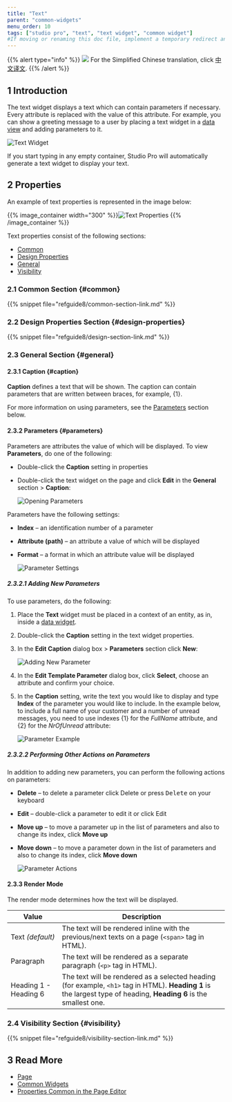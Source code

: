```yaml
---
title: "Text"
parent: "common-widgets"
menu_order: 10
tags: ["studio pro", "text", "text widget", "common widget"]
#If moving or renaming this doc file, implement a temporary redirect and let the respective team know they should update the URL in the product. See Mapping to Products for more details.
---
```


{{% alert type="info" %}}
<img src="attachments/chinese-translation/china.png" style="display: inline-block; margin: 0" /> For the Simplified Chinese translation, click [中文译文](https://cdn.mendix.tencent-cloud.com/documentation/text.pdf).
{{% /alert %}}

## 1 Introduction

The text widget displays a text which can contain parameters if necessary. Every attribute is replaced with the value of this attribute. For example, you can show a greeting message to a user by placing a text widget in a [data view](data-view) and adding parameters to it.

![Text Widget](attachments/common-widgets/text.png)

If you start typing in any empty container, Studio Pro will automatically generate a text widget to display your text.

## 2 Properties

An example of text properties is represented in the image below:

{{% image_container width="300" %}}![Text Properties](attachments/common-widgets/text-properties.png)
{{% /image_container %}}

Text properties consist of the following sections:

* [Common](#common)
* [Design Properties](#design-properties)
* [General](#general)
* [Visibility](#visibility)

### 2.1 Common Section {#common}

{{% snippet file="refguide8/common-section-link.md" %}}

### 2.2 Design Properties Section {#design-properties}

{{% snippet file="refguide8/design-section-link.md" %}} 

### 2.3 General Section {#general}

#### 2.3.1 Caption {#caption}

**Caption** defines a text that will be shown. The caption can contain parameters that are written between braces, for example, {1}.  

For more information on using parameters, see the [Parameters]() section below. 

#### 2.3.2 Parameters {#parameters}

Parameters are attributes the value of which will be displayed. To view **Parameters**, do one of the following:

* Double-click the **Caption** setting in properties

*  Double-click the text widget on the page and click **Edit** in the **General** section > **Caption**:

    ![Opening Parameters](attachments/common-widgets/caption-edit-button.png) 

Parameters have the following settings:

* **Index** – an identification number of a parameter 

* **Attribute (path)** – an attribute a value of which will be displayed 

*  **Format** – a format in which an attribute value will be displayed

    ![Parameter Settings](attachments/common-widgets/parameter-settings.png)

##### 2.3.2.1 Adding New Parameters

To use parameters, do the following:

1. Place the **Text** widget must be placed in a context of an entity, as in, inside a [data widget](data-widgets).

2. Double-click the **Caption** setting in the text widget properties.

3.  In the **Edit Caption** dialog box > **Parameters** section click **New**:

    ![Adding New Parameter](attachments/common-widgets/adding-parameter.png)

4. In the **Edit Template Parameter** dialog box, click **Select**, choose an attribute and confirm your choice.

5.  In the **Caption** setting, write the text you would like to display and type **Index** of the parameter you would like to include. In the example below, to include a full name of your customer and a number of unread messages, you need to use indexes {1} for the *FullName* attribute, and {2} for the *NrOfUnread* attribute:  

    ![Parameter Example](attachments/common-widgets/parameters-example.png)

##### 2.3.2.2 Performing Other Actions on Parameters

In addition to adding new parameters, you can perform the following actions on parameters:

* **Delete** – to delete a parameter click Delete or press <kbd>Delete</kbd> on your keyboard

* **Edit** – double-click a parameter to edit it or click Edit

* **Move up** – to move a parameter up in the list of parameters and also to change its index, click **Move up**

*  **Move down** – to move a parameter down in the list of parameters and also to change its index, click **Move down**

    ![Parameter Actions](attachments/common-widgets/parameter-actions.png)

#### 2.3.3 Render Mode

The render mode determines how the text will be displayed. 

| Value     | Description |
| --------- | ----------- |
| Text  *(default)*      | The text will be rendered inline with the previous/next texts on a page (`<span>` tag in HTML). |
| Paragraph | The text will be rendered as a separate paragraph (`<p>` tag in HTML). |
| Heading 1 - Heading 6 | The text will be rendered as a selected heading (for example, `<h1>` tag in HTML). **Heading 1** is the largest type of heading, **Heading 6** is the smallest one. |

### 2.4 Visibility Section {#visibility}

{{% snippet file="refguide8/visibility-section-link.md" %}}

## 3 Read More

* [Page](page)
* [Common Widgets](common-widgets)
* [Properties Common in the Page Editor](common-widget-properties)
